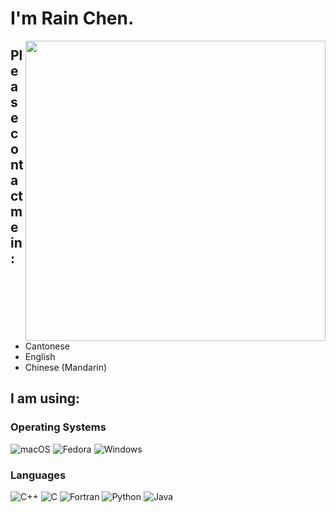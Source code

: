 # I'm Rain Chen.

<img align="right" width="480px" src="https://github-readme-stats.vercel.app/api?username=CongJyu&show_icons=true&hide_title=false&title_color=9745f5&icon_color=9f4bff&text_color=000000&bg_color=DEG,99ccff,b0ccff,e5ccff,ffccff">

## Please contact me in:

- Cantonese
- English
- Chinese (Mandarin)

## I am using:

### Operating Systems

<p align="left">
    <img alt="macOS" src="https://img.shields.io/badge/macOS-Ventura-F98958?style=for-the-badge&logo=Apple&logoColor=white"/>
    <img alt="Fedora" src="https://img.shields.io/badge/Fedora-36-66A0D5?style=for-the-badge&logo=Fedora&logoColor=white"/>
    <img alt="Windows" src="https://img.shields.io/badge/Windows-11-3171CF?style=for-the-badge&logo=Windows&logoColor=white"/>
</p>

### Languages

<p align="left">
    <img alt="C++" src="https://img.shields.io/badge/C++-E1587E?style=for-the-badge"/>
    <img alt="C" src="https://img.shields.io/badge/C-4E4E4E?style=for-the-badge"/>
    <img alt="Fortran" src="https://img.shields.io/badge/Fortran-4C41AB?style=for-the-badge"/>
    <img alt="Python" src="https://img.shields.io/badge/Python-4571A1?style=for-the-badge"/>
    <img alt="Java" src="https://img.shields.io/badge/Java-A7752F?style=for-the-badge"/>
</p>
